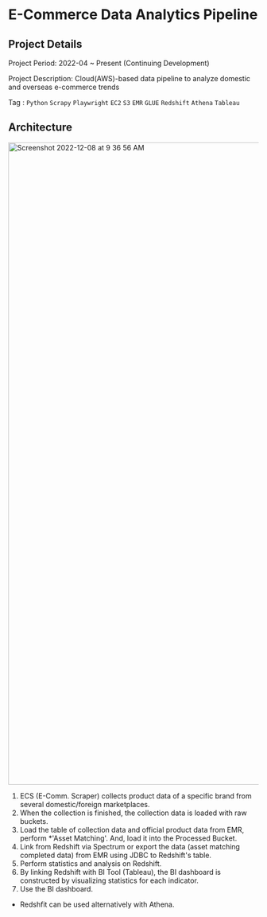 # E-Commerce Data Analytics Pipeline

## Project Details

Project Period: 2022-04 ~ Present (Continuing Development)

Project Description: Cloud(AWS)-based data pipeline to analyze domestic and overseas e-commerce trends

Tag : `Python` `Scrapy` `Playwright` `EC2` `S3` `EMR` `GLUE` `Redshift` `Athena` `Tableau`

## Architecture
<img width="1291" alt="Screenshot 2022-12-08 at 9 36 56 AM" src="https://user-images.githubusercontent.com/24248797/206327601-6fe3dbdf-f3a6-46f1-ab84-c061f04d4649.png">


1. ECS (E-Comm. Scraper) collects product data of a specific brand from several domestic/foreign marketplaces.
2. When the collection is finished, the collection data is loaded with raw buckets.
3. Load the table of collection data and official product data from EMR, perform *'Asset Matching'. And, load it into the Processed Bucket.
4. Link from Redshift via Spectrum or export the data (asset matching completed data) from EMR using JDBC to Redshift's table.
5. Perform statistics and analysis on Redshift.
6. By linking Redshift with BI Tool (Tableau), the BI dashboard is constructed by visualizing statistics for each indicator.
7. Use the BI dashboard.


* Redshfit can be used alternatively with Athena.
